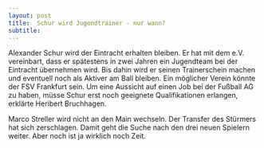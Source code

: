 ```yaml
---
layout: post
title:  Schur wird Jugendtrainer - nur wann?
subtitle:  
---
```


Alexander Schur wird der Eintracht erhalten bleiben. Er hat mit dem e.V. vereinbart, dass er spätestens in zwei Jahren ein Jugendteam bei der Eintracht übernehmen wird. Bis dahin wird er seinen Trainerschein machen und eventuell noch als Aktiver am Ball bleiben. Ein möglicher Verein könnte der FSV Frankfurt sein. Um eine Aussicht auf einen Job bei der Fußball AG zu haben, müsse Schur erst noch geeignete Qualifikationen erlangen, erklärte Heribert Bruchhagen.

Marco Streller wird nicht an den Main wechseln. Der Transfer des Stürmers hat sich zerschlagen. Damit geht die Suche nach den drei neuen Spielern weiter. Aber noch ist ja wirklich noch Zeit.

